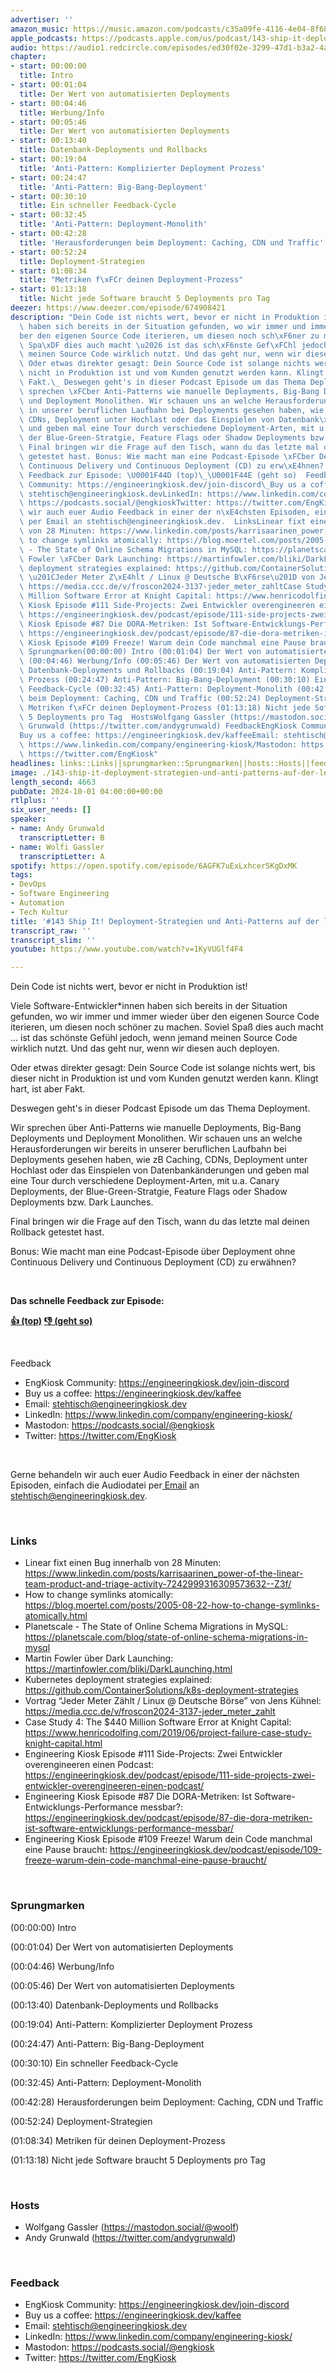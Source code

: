 ```yaml
---
advertiser: ''
amazon_music: https://music.amazon.com/podcasts/c35a09fe-4116-4e04-8f68-77d61b112e46/episodes/55bd6f52-da47-40f8-ba80-c9d3be35af5a/engineering-kiosk-143-ship-it-deployment-strategien-und-anti-patterns-auf-der-letzten-meile
apple_podcasts: https://podcasts.apple.com/us/podcast/143-ship-it-deployment-strategien-und-anti-patterns/id1603082924?i=1000671376143&uo=4
audio: https://audio1.redcircle.com/episodes/ed30f02e-3299-47d1-b3a2-4ac37e6d45b4/stream.mp3
chapter:
- start: 00:00:00
  title: Intro
- start: 00:01:04
  title: Der Wert von automatisierten Deployments
- start: 00:04:46
  title: Werbung/Info
- start: 00:05:46
  title: Der Wert von automatisierten Deployments
- start: 00:13:40
  title: Datenbank-Deployments und Rollbacks
- start: 00:19:04
  title: 'Anti-Pattern: Komplizierter Deployment Prozess'
- start: 00:24:47
  title: 'Anti-Pattern: Big-Bang-Deployment'
- start: 00:30:10
  title: Ein schneller Feedback-Cycle
- start: 00:32:45
  title: 'Anti-Pattern: Deployment-Monolith'
- start: 00:42:28
  title: 'Herausforderungen beim Deployment: Caching, CDN und Traffic'
- start: 00:52:24
  title: Deployment-Strategien
- start: 01:08:34
  title: "Metriken f\xFCr deinen Deployment-Prozess"
- start: 01:13:18
  title: Nicht jede Software braucht 5 Deployments pro Tag
deezer: https://www.deezer.com/episode/674908421
description: "Dein Code ist nichts wert, bevor er nicht in Produktion ist! Viele Software-Entwickler*innen\
  \ haben sich bereits in der Situation gefunden, wo wir immer und immer wieder \xFC\
  ber den eigenen Source Code iterieren, um diesen noch sch\xF6ner zu machen. Soviel\
  \ Spa\xDF dies auch macht \u2026 ist das sch\xF6nste Gef\xFChl jedoch, wenn jemand\
  \ meinen Source Code wirklich nutzt. Und das geht nur, wenn wir diesen auch deployen.\
  \ Oder etwas direkter gesagt: Dein Source Code ist solange nichts wert, bis dieser\
  \ nicht in Produktion ist und vom Kunden genutzt werden kann. Klingt hart, ist aber\
  \ Fakt.\_ Deswegen geht's in dieser Podcast Episode um das Thema Deployment. Wir\
  \ sprechen \xFCber Anti-Patterns wie manuelle Deployments, Big-Bang Deployments\
  \ und Deployment Monolithen. Wir schauen uns an welche Herausforderungen wir bereits\
  \ in unserer beruflichen Laufbahn bei Deployments gesehen haben, wie zB Caching,\
  \ CDNs, Deployment unter Hochlast oder das Einspielen von Datenbank\xE4nderungen\
  \ und geben mal eine Tour durch verschiedene Deployment-Arten, mit u.a. Canary Deployments,\
  \ der Blue-Green-Stratgie, Feature Flags oder Shadow Deployments bzw. Dark Launches.\
  \ Final bringen wir die Frage auf den Tisch, wann du das letzte mal deinen Rollback\
  \ getestet hast. Bonus: Wie macht man eine Podcast-Episode \xFCber Deployment ohne\
  \ Continuous Delivery und Continuous Deployment (CD) zu erw\xE4hnen?  Das schnelle\
  \ Feedback zur Episode: \U0001F44D (top)\_\U0001F44E (geht so)  Feedback EngKiosk\
  \ Community: https://engineeringkiosk.dev/join-discord\_Buy us a coffee: https://engineeringkiosk.dev/kaffeeEmail:\
  \ stehtisch@engineeringkiosk.devLinkedIn: https://www.linkedin.com/company/engineering-kiosk/Mastodon:\
  \ https://podcasts.social/@engkioskTwitter: https://twitter.com/EngKiosk Gerne behandeln\
  \ wir auch euer Audio Feedback in einer der n\xE4chsten Episoden, einfach die Audiodatei\
  \ per Email an stehtisch@engineeringkiosk.dev.  LinksLinear fixt einen Bug innerhalb\
  \ von 28 Minuten: https://www.linkedin.com/posts/karrisaarinen_power-of-the-linear-team-product-and-triage-activity-7242999316309573632--Z3f/How\
  \ to change symlinks atomically: https://blog.moertel.com/posts/2005-08-22-how-to-change-symlinks-atomically.htmlPlanetscale\
  \ - The State of Online Schema Migrations in MySQL: https://planetscale.com/blog/state-of-online-schema-migrations-in-mysqlMartin\
  \ Fowler \xFCber Dark Launching: https://martinfowler.com/bliki/DarkLaunching.htmlKubernetes\
  \ deployment strategies explained: https://github.com/ContainerSolutions/k8s-deployment-strategiesVortrag\
  \ \u201CJeder Meter Z\xE4hlt / Linux @ Deutsche B\xF6rse\u201D von Jens K\xFChnel:\
  \ https://media.ccc.de/v/froscon2024-3137-jeder_meter_zahltCase Study 4: The $440\
  \ Million Software Error at Knight Capital: https://www.henricodolfing.com/2019/06/project-failure-case-study-knight-capital.htmlEngineering\
  \ Kiosk Episode #111 Side-Projects: Zwei Entwickler overengineeren einen Podcast:\
  \ https://engineeringkiosk.dev/podcast/episode/111-side-projects-zwei-entwickler-overengineeren-einen-podcast/Engineering\
  \ Kiosk Episode #87 Die DORA-Metriken: Ist Software-Entwicklungs-Performance messbar?:\
  \ https://engineeringkiosk.dev/podcast/episode/87-die-dora-metriken-ist-software-entwicklungs-performance-messbar/Engineering\
  \ Kiosk Episode #109 Freeze! Warum dein Code manchmal eine Pause braucht: https://engineeringkiosk.dev/podcast/episode/109-freeze-warum-dein-code-manchmal-eine-pause-braucht/\
  \ Sprungmarken(00:00:00) Intro (00:01:04) Der Wert von automatisierten Deployments\
  \ (00:04:46) Werbung/Info (00:05:46) Der Wert von automatisierten Deployments (00:13:40)\
  \ Datenbank-Deployments und Rollbacks (00:19:04) Anti-Pattern: Komplizierter Deployment\
  \ Prozess (00:24:47) Anti-Pattern: Big-Bang-Deployment (00:30:10) Ein schneller\
  \ Feedback-Cycle (00:32:45) Anti-Pattern: Deployment-Monolith (00:42:28) Herausforderungen\
  \ beim Deployment: Caching, CDN und Traffic (00:52:24) Deployment-Strategien (01:08:34)\
  \ Metriken f\xFCr deinen Deployment-Prozess (01:13:18) Nicht jede Software braucht\
  \ 5 Deployments pro Tag  HostsWolfgang Gassler (https://mastodon.social/@woolf)Andy\
  \ Grunwald (https://twitter.com/andygrunwald) FeedbackEngKiosk Community: https://engineeringkiosk.dev/join-discord\_\
  Buy us a coffee: https://engineeringkiosk.dev/kaffeeEmail: stehtisch@engineeringkiosk.devLinkedIn:\
  \ https://www.linkedin.com/company/engineering-kiosk/Mastodon: https://podcasts.social/@engkioskTwitter:\
  \ https://twitter.com/EngKiosk"
headlines: links::Links||sprungmarken::Sprungmarken||hosts::Hosts||feedback::Feedback
image: ./143-ship-it-deployment-strategien-und-anti-patterns-auf-der-letzten-meile.jpg
length_second: 4663
pubDate: 2024-10-01 04:00:00+00:00
rtlplus: ''
six_user_needs: []
speaker:
- name: Andy Grunwald
  transcriptLetter: B
- name: Wolfi Gassler
  transcriptLetter: A
spotify: https://open.spotify.com/episode/6AGFK7uExLxhcer5KgDxMK
tags:
- DevOps
- Software Engineering
- Automation
- Tech Kultur
title: '#143 Ship It! Deployment-Strategien und Anti-Patterns auf der letzten Meile'
transcript_raw: ''
transcript_slim: ''
youtube: https://www.youtube.com/watch?v=1KyVUGlf4F4

---
```

<p>Dein Code ist nichts wert, bevor er nicht in Produktion ist!</p><p>Viele Software-Entwickler*innen haben sich bereits in der Situation gefunden, wo wir immer und immer wieder über den eigenen Source Code iterieren, um diesen noch schöner zu machen. Soviel Spaß dies auch macht … ist das schönste Gefühl jedoch, wenn jemand meinen Source Code wirklich nutzt. Und das geht nur, wenn wir diesen auch deployen.</p><p>Oder etwas direkter gesagt: Dein Source Code ist solange nichts wert, bis dieser nicht in Produktion ist und vom Kunden genutzt werden kann. Klingt hart, ist aber Fakt. </p><p>Deswegen geht&#39;s in dieser Podcast Episode um das Thema Deployment.</p><p>Wir sprechen über Anti-Patterns wie manuelle Deployments, Big-Bang Deployments und Deployment Monolithen. Wir schauen uns an welche Herausforderungen wir bereits in unserer beruflichen Laufbahn bei Deployments gesehen haben, wie zB Caching, CDNs, Deployment unter Hochlast oder das Einspielen von Datenbankänderungen und geben mal eine Tour durch verschiedene Deployment-Arten, mit u.a. Canary Deployments, der Blue-Green-Stratgie, Feature Flags oder Shadow Deployments bzw. Dark Launches.</p><p>Final bringen wir die Frage auf den Tisch, wann du das letzte mal deinen Rollback getestet hast.</p><p>Bonus: Wie macht man eine Podcast-Episode über Deployment ohne Continuous Delivery und Continuous Deployment (CD) zu erwähnen?</p><p><br></p><p><strong>Das schnelle Feedback zur Episode:</strong></p><p><a href="https://api.openpodcast.dev/feedback/143/upvote" rel="nofollow"><strong>👍 (top)</strong></a><strong> </strong><a href="https://api.openpodcast.dev/feedback/143/downvote" rel="nofollow"><strong>👎 (geht so)</strong></a></p><p><br></p><p>Feedback</p><ul><li>EngKiosk Community: <a href="https://engineeringkiosk.dev/join-discord">https://engineeringkiosk.dev/join-discord</a> </li><li>Buy us a coffee: <a href="https://engineeringkiosk.dev/kaffee">https://engineeringkiosk.dev/kaffee</a></li><li>Email: <a href="mailto:stehtisch@engineeringkiosk.dev" rel="nofollow">stehtisch@engineeringkiosk.dev</a></li><li>LinkedIn: <a href="https://www.linkedin.com/company/engineering-kiosk/" rel="nofollow">https://www.linkedin.com/company/engineering-kiosk/</a></li><li>Mastodon: <a href="https://podcasts.social/@engkiosk" rel="nofollow">https://podcasts.social/@engkiosk</a></li><li>Twitter: <a href="https://twitter.com/EngKiosk" rel="nofollow">https://twitter.com/EngKiosk</a></li></ul><p><br></p><p>Gerne behandeln wir auch euer Audio Feedback in einer der nächsten Episoden, einfach die Audiodatei per<a href="https://engineeringkiosk.dev/kontakt/"> Email</a> an <a href="mailto:stehtisch@engineeringkiosk.dev" rel="nofollow">stehtisch@engineeringkiosk.dev</a>.</p><p><br></p><h3 id="links">Links</h3><ul><li>Linear fixt einen Bug innerhalb von 28 Minuten: <a href="https://www.linkedin.com/posts/karrisaarinen_power-of-the-linear-team-product-and-triage-activity-7242999316309573632--Z3f/" rel="nofollow">https://www.linkedin.com/posts/karrisaarinen_power-of-the-linear-team-product-and-triage-activity-7242999316309573632--Z3f/</a></li><li>How to change symlinks atomically: <a href="https://blog.moertel.com/posts/2005-08-22-how-to-change-symlinks-atomically.html" rel="nofollow">https://blog.moertel.com/posts/2005-08-22-how-to-change-symlinks-atomically.html</a></li><li>Planetscale - The State of Online Schema Migrations in MySQL: <a href="https://planetscale.com/blog/state-of-online-schema-migrations-in-mysql" rel="nofollow">https://planetscale.com/blog/state-of-online-schema-migrations-in-mysql</a></li><li>Martin Fowler über Dark Launching: <a href="https://martinfowler.com/bliki/DarkLaunching.html" rel="nofollow">https://martinfowler.com/bliki/DarkLaunching.html</a></li><li>Kubernetes deployment strategies explained: <a href="https://github.com/ContainerSolutions/k8s-deployment-strategies" rel="nofollow">https://github.com/ContainerSolutions/k8s-deployment-strategies</a></li><li>Vortrag “Jeder Meter Zählt / Linux @ Deutsche Börse” von Jens Kühnel: <a href="https://media.ccc.de/v/froscon2024-3137-jeder_meter_zahlt" rel="nofollow">https://media.ccc.de/v/froscon2024-3137-jeder_meter_zahlt</a></li><li>Case Study 4: The $440 Million Software Error at Knight Capital: <a href="https://www.henricodolfing.com/2019/06/project-failure-case-study-knight-capital.html" rel="nofollow">https://www.henricodolfing.com/2019/06/project-failure-case-study-knight-capital.html</a></li><li>Engineering Kiosk Episode #111 Side-Projects: Zwei Entwickler overengineeren einen Podcast: <a href="https://engineeringkiosk.dev/podcast/episode/111-side-projects-zwei-entwickler-overengineeren-einen-podcast/">https://engineeringkiosk.dev/podcast/episode/111-side-projects-zwei-entwickler-overengineeren-einen-podcast/</a></li><li>Engineering Kiosk Episode #87 Die DORA-Metriken: Ist Software-Entwicklungs-Performance messbar?: <a href="https://engineeringkiosk.dev/podcast/episode/87-die-dora-metriken-ist-software-entwicklungs-performance-messbar/">https://engineeringkiosk.dev/podcast/episode/87-die-dora-metriken-ist-software-entwicklungs-performance-messbar/</a></li><li>Engineering Kiosk Episode #109 Freeze! Warum dein Code manchmal eine Pause braucht: <a href="https://engineeringkiosk.dev/podcast/episode/109-freeze-warum-dein-code-manchmal-eine-pause-braucht/">https://engineeringkiosk.dev/podcast/episode/109-freeze-warum-dein-code-manchmal-eine-pause-braucht/</a></li></ul><p><br></p><h3 id="sprungmarken">Sprungmarken</h3><p>(00:00:00) Intro</p><p>(00:01:04) Der Wert von automatisierten Deployments</p><p>(00:04:46) Werbung/Info</p><p>(00:05:46) Der Wert von automatisierten Deployments</p><p>(00:13:40) Datenbank-Deployments und Rollbacks</p><p>(00:19:04) Anti-Pattern: Komplizierter Deployment Prozess</p><p>(00:24:47) Anti-Pattern: Big-Bang-Deployment</p><p>(00:30:10) Ein schneller Feedback-Cycle</p><p>(00:32:45) Anti-Pattern: Deployment-Monolith</p><p>(00:42:28) Herausforderungen beim Deployment: Caching, CDN und Traffic</p><p>(00:52:24) Deployment-Strategien</p><p>(01:08:34) Metriken für deinen Deployment-Prozess</p><p>(01:13:18) Nicht jede Software braucht 5 Deployments pro Tag</p><p><br></p><h3 id="hosts">Hosts</h3><ul><li>Wolfgang Gassler (<a href="https://mastodon.social/@woolf" rel="nofollow">https://mastodon.social/@woolf</a>)</li><li>Andy Grunwald (<a href="https://twitter.com/andygrunwald" rel="nofollow">https://twitter.com/andygrunwald</a>)</li></ul><p><br></p><h3 id="feedback">Feedback</h3><ul><li>EngKiosk Community: <a href="https://engineeringkiosk.dev/join-discord">https://engineeringkiosk.dev/join-discord</a> </li><li>Buy us a coffee: <a href="https://engineeringkiosk.dev/kaffee">https://engineeringkiosk.dev/kaffee</a></li><li>Email: <a href="mailto:stehtisch@engineeringkiosk.dev" rel="nofollow">stehtisch@engineeringkiosk.dev</a></li><li>LinkedIn: <a href="https://www.linkedin.com/company/engineering-kiosk/" rel="nofollow">https://www.linkedin.com/company/engineering-kiosk/</a></li><li>Mastodon: <a href="https://podcasts.social/@engkiosk" rel="nofollow">https://podcasts.social/@engkiosk</a></li><li>Twitter: <a href="https://twitter.com/EngKiosk" rel="nofollow">https://twitter.com/EngKiosk</a></li></ul>